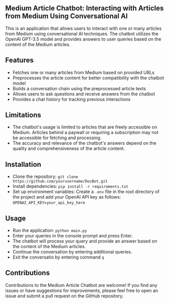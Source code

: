 ## Medium Article Chatbot: Interacting with Articles from Medium Using Conversational AI
This is an application that allows users to interact with one or many articles from Medium using conversational AI techniques.
The chatbot utilizes the OpenAI GPT-3.5 model and provides answers to user queries based on the content of the Medium articles.

## Features
- Fetches one or many articles from Medium based on provided URLs
- Preprocesses the article content for better compatibility with the chatbot model
- Builds a conversation chain using the preprocessed article texts
- Allows users to ask questions and receive answers from the chatbot
- Provides a chat history for tracking previous interactions

## Limitations
- The chatbot's usage is limited to articles that are freely accessible on Medium. 
 Articles behind a paywall or requiring a subscription may not be accessible for fetching and processing.
- The accuracy and relevance of the chatbot's answers depend on the quality and comprehensiveness of the article content.
## Installation
- Clone the repository: `git clone https://github.com/yourusername/DocBot.git`
- Install dependencies: `pip install -r requirements.txt`
- Set up environment variables: Create a `.env` file in the root directory of the project and add your OpenAI API key as follows:
  `OPENAI_API_KEY=your_api_key_here`

## Usage
- Run the application: `python main.py`
- Enter your queries in the console prompt and press Enter.
- The chatbot will process your query and provide an answer based on the content of the Medium articles.
- Continue the conversation by entering additional queries.
- Exit the conversatio by entering command `q`

## Contributions
Contributions to the Medium Article Chatbot are welcome!
If you find any issues or have suggestions for improvements, please feel free to open an issue and submit a pull request on the GitHub repository.
